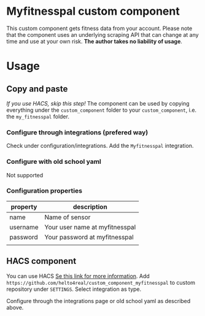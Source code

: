 # Myfitnesspal custom component
This custom component gets fitness data from your account. Please note that the component uses an underlying scraping API that can change at any time and use at your own risk. **The author takes no liability of usage**.

# Usage

## Copy and paste
*If you use HACS, skip this step!*
The component can be used by copying everything under the `custom_component` folder to your `custom_component`, i.e. the `my_fitnesspal` folder.

### Configure through integrations (prefered way)
Check under configuration/integrations. Add the `Myfitnesspal` integration.

### Configure with old school yaml
Not supported

### Configuration properties
|property|description|
|---|---|
|name|Name of sensor
|username|Your user name at myfitnesspal
|password|Your password at myfitnesspal
|   |   |


## HACS component
You can use HACS [Se this link for more information](https://github.com/custom-components/hacs). Add `https://github.com/helto4real/custom_component_myfitnesspal` to custom repository under `SETTINGS`. Select integration as type.

Configure through the integrations page or old school yaml as described above.
